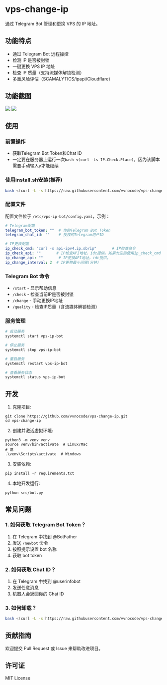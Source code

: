 # vps-change-ip
通过 Telegram Bot 管理和更换 VPS 的 IP 地址。

## 功能特点
- 通过 Telegram Bot 远程操控
- 检测 IP 是否被封锁
- 一键更换 VPS IP 地址
- 检查 IP 质量（支持流媒体解锁检测）
- 多重风险评估（SCAMALYTICS/ipapi/Cloudflare）

## 功能截图

![](https://s1.locimg.com/2024/11/30/e398e32547df3.png)
![](https://s1.locimg.com/2024/11/30/286793070c710.png)

## 使用

### 前置操作

- 获取Telegram Bot Token和Chat ID
- 一定要在服务器上运行一次`bash <(curl -Ls IP.Check.Place)`，因为该脚本需要手动输入y才能继续

### 使用install.sh安装(推荐)
```bash
bash <(curl -L -s https://raw.githubusercontent.com/vvnocode/vps-change-ip/main/install.sh)
```

### 配置文件
配置文件位于 `/etc/vps-ip-bot/config.yaml`，示例：
```yaml
# Telegram配置
telegram_bot_token: ""  # 你的Telegram Bot Token
telegram_chat_id: ""    # 授权的Telegram用户ID

# IP更换配置
ip_check_cmd: "curl -s api-ipv4.ip.sb/ip"       # IP检查命令
ip_check_api: ""       # IP检查API地址，idc提供。如果为空则使用ip_check_cmd
ip_change_api: ""       # IP更换API地址，idc提供。
ip_change_interval: 2  # IP更换最小间隔(分钟)
```

### Telegram Bot 命令
- `/start` - 显示帮助信息
- `/check` - 检查当前IP是否被封锁
- `/change` - 手动更换IP地址
- `/quality` - 检查IP质量（含流媒体解锁检测）

### 服务管理
```bash
# 启动服务
systemctl start vps-ip-bot

# 停止服务
systemctl stop vps-ip-bot

# 重启服务
systemctl restart vps-ip-bot

# 查看服务状态
systemctl status vps-ip-bot
```

## 开发

1. 克隆项目:
```shell
git clone https://github.com/vvnocode/vps-change-ip.git
cd vps-change-ip
```

2. 创建并激活虚拟环境:
```shell
python3 -m venv venv
source venv/bin/activate  # Linux/Mac
# 或
.\venv\Scripts\activate  # Windows
```

3. 安装依赖:
```shell
pip install -r requirements.txt
```

4. 本地开发运行:
```shell
python src/bot.py
```

## 常见问题

### 1. 如何获取 Telegram Bot Token？
1. 在 Telegram 中找到 @BotFather
2. 发送 `/newbot` 命令
3. 按照提示设置 bot 名称
4. 获取 bot token

### 2. 如何获取 Chat ID？
1. 在 Telegram 中找到 @userinfobot
2. 发送任意消息
3. 机器人会返回你的 Chat ID

### 3. 如何卸载？
```bash
bash <(curl -L -s https://raw.githubusercontent.com/vvnocode/vps-change-ip/refs/heads/main/install.sh) uninstall
```

## 贡献指南
欢迎提交 Pull Request 或 Issue 来帮助改进项目。

## 许可证
MIT License